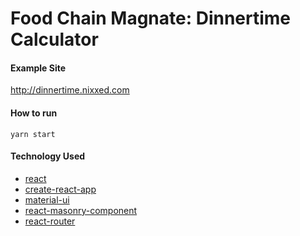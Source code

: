Food Chain Magnate: Dinnertime Calculator
===


#### Example Site
http://dinnertime.nixxed.com


#### How to run
```
yarn start
```


#### Technology Used
* [react](https://github.com/facebook/react)
* [create-react-app](https://github.com/facebookincubator/create-react-app)
* [material-ui](https://github.com/callemall/material-ui)
* [react-masonry-component](https://github.com/eiriklv/react-masonry-component)
* [react-router](https://github.com/ReactTraining/react-router)
